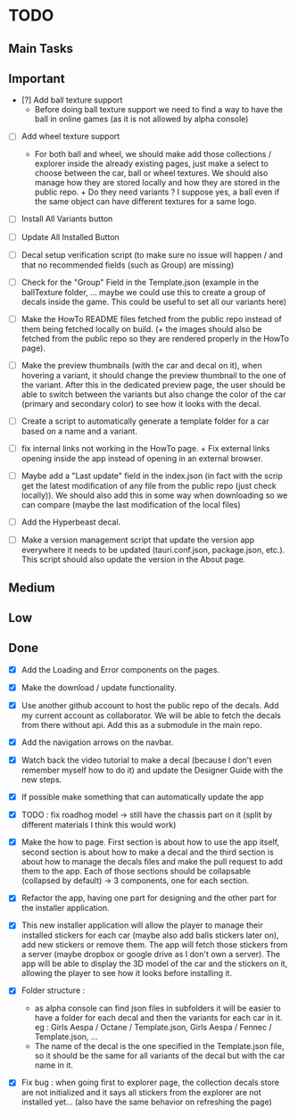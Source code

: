 # TODO

## Main Tasks


## Important

- [?] Add ball texture support
  - Before doing ball texture support we need to find a way to have the ball in online games (as it is not allowed by alpha console)
- [ ] Add wheel texture support
  - For both ball and wheel, we should make add those collections / explorer inside the already existing pages, just make a select to choose between the car, ball or wheel textures. We should also manage how they are stored locally and how they are stored in the public repo. + Do they need variants ? I suppose yes, a ball even if the same object can have different textures for a same logo.
  
- [ ] Install All Variants button
- [ ] Update All Installed Button

- [ ] Decal setup verification script (to make sure no issue will happen / and that no recommended fields (such as Group) are missing)

- [ ] Check for the "Group" Field in the Template.json (example in the ballTexture folder, ... maybe we could use this to create a group of decals inside the game. This could be useful to set all our variants here)
- [ ] Make the HowTo README files fetched from the public repo instead of them being fetched locally on build. (+ the images should also be fetched from the public repo so they are rendered properly in the HowTo page).
- [ ] Make the preview thumbnails (with the car and decal on it), when hovering a variant, it should change the preview thumbnail to the one of the variant. After this in the dedicated preview page, the user should be able to switch between the variants but also change the color of the car (primary and secondary color) to see how it looks with the decal.
- [ ] Create a script to automatically generate a template folder for a car based on a name and a variant.

- [ ] fix internal links not working in the HowTo page. + Fix external links opening inside the app instead of opening in an external browser.

- [ ] Maybe add a "Last update" field in the index.json (in fact with the scrip get the latest modification of any file from the public repo (just check locally)). We should also add this in some way when downloading so we can compare (maybe the last modification of the local files)
  
- [ ] Add the Hyperbeast decal.

- [ ] Make a version management script that update the version app everywhere it needs to be updated (tauri.conf.json, package.json, etc.). This script should also update the version in the About page.

## Medium

## Low

## Done
- [X] Add the Loading and Error components on the pages.
- [X] Make the download / update functionality.

- [X] Use another github account to host the public repo of the decals. Add my current account as collaborator. We will be able to fetch the decals from there without api. Add this as a submodule in the main repo.
- [X] Add the navigation arrows on the navbar.
- [X] Watch back the video tutorial to make a decal (because I don't even remember myself how to do it) and update the Designer Guide with the new steps.
- [X] If possible make something that can automatically update the app
- [X] TODO : fix roadhog model -> still have the chassis part on it (split by different materials I think this would work)
- [X] Make the how to page. First section is about how to use the app itself, second section is about how to make a decal and the third section is about how to manage the decals files and make the pull request to add them to the app. Each of those sections should be collapsable (collapsed by default) -> 3 components, one for each section.
- [X] Refactor the app, having one part for designing and the other part for the installer application.
- [X] This new installer application will allow the player to manage their installed stickers for each car (maybe also add balls stickers later on), add new stickers or remove them. The app will fetch those stickers from a server (maybe dropbox or google drive as I don't own a server). The app will be able to display the 3D model of the car and the stickers on it, allowing the player to see how it looks before installing it.
- [X] Folder structure : 
  - as alpha console can find json files in subfolders it will be easier to have a folder for each decal and then the variants for each car in it. eg : Girls Aespa / Octane / Template.json, Girls Aespa / Fennec / Template.json, ...
  - The name of the decal is the one specified in the Template.json file, so it should be the same for all variants of the decal but with the car name in it.
- [X] Fix bug : when going first to explorer page, the collection decals store are not initialized and it says all stickers from the explorer are not installed yet... (also have the same behavior on refreshing the page)